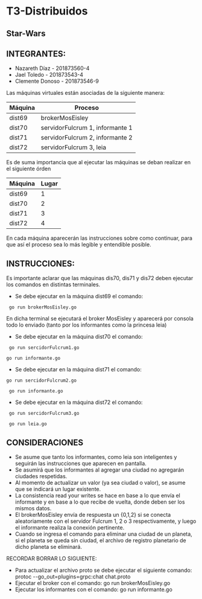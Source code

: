 # T3-Distribuidos
## Star-Wars

## INTEGRANTES:
- Nazareth Díaz - 201873560-4
- Jael Toledo - 201873543-4
- Clemente Donoso - 201873546-9

Las máquinas virtuales están asociadas de la siguiente manera:

|Máquina | Proceso |
| ----- | ----- |
| dist69 | brokerMosEisley |
| dist70 | servidorFulcrum 1, informante 1 |
| dist71 | servidorFulcrum 2, informante 2 |
| dist72 | servidorFulcrum 3, leia |

Es de suma importancia que al ejecutar las máquinas se deban realizar en el siguiente órden

|Máquina | Lugar |
| ----- | ----- |
| dist69 | 1 |
| dist70 | 2 |
| dist71 | 3 |
| dist72 | 4 |

En cada máquina aparecerán las instrucciones sobre como continuar, para que así el proceso sea lo más legible y entendible posible.

## INSTRUCCIONES:
Es importante aclarar que las máquinas dis70, dis71 y dis72 deben ejecutar los comandos en distintas terminales.
- Se debe ejecutar en la máquina dist69 el comando: 

``` go run brokerMosEisley.go```

En dicha terminal se ejecutará el broker MosEisley y aparecerá por consola todo lo enviado (tanto por los informantes como la princesa leia)
- Se debe ejecutar en la máquina dist70 el comando: 

``` go run sercidorFulcrum1.go``` 

``` go run informante.go ``` 
- Se debe ejecutar en la máquina dist71 el comando: 

``` go run sercidorFulcrum2.go ```  

``` go run informante.go``` 
- Se debe ejecutar en la máquina dist72 el comando: 

``` go run sercidorFulcrum3.go```  

``` go run leia.go``` 

## CONSIDERACIONES
- Se asume que tanto los informantes, como leia son inteligentes y seguirán las instrucciones que aparecen en pantalla.
- Se asumirá que los informantes al agregar una ciudad no agregarán ciudades respetidas.
- Al momento de actualizar un valor (ya sea ciudad o valor), se asume que se indicará un lugar existente.
- La consistencia read your writes se hace en base a lo que envía el informante y en base a lo que recibe de vuelta, donde deben ser los mismos datos.
- El brokerMosEisley envía de respuesta un {0,1,2} si se conecta aleatoriamente con el servidor Fulcrum 1, 2 o 3 respectivamente, y luego el informante realiza la conexión pertinente.
- Cuando se ingresa el comando para eliminar una ciudad de un planeta, si el planeta se queda sin ciudad, el archivo de registro planetario de dicho planeta se eliminará.

RECORDAR BORRAR LO SIGUIENTE:

- Para actualizar el archivo proto se debe ejecutar el siguiente comando: protoc --go_out=plugins=grpc:chat chat.proto
- Ejecutar el broker con el comando: go run brokerMosEisley.go
- Ejecutar los informantes con el comando: go run informante.go